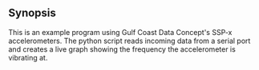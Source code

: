 ## Synopsis
This is an example program using Gulf Coast Data Concept's SSP-x accelerometers. The python script reads incoming data from
a serial port and creates a live graph showing the frequency the accelerometer is vibrating at.
